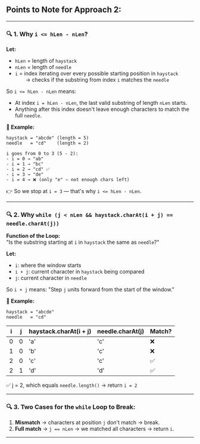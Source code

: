 ## Points to Note for Approach 2:
---

### 🔍 1. Why `i <= hLen - nLen`?

**Let:**
- `hLen` = length of `haystack`
- `nLen` = length of `needle`
- `i` = index iterating over every possible starting position in `haystack`  
  → checks if the substring from index `i` matches the `needle`

So `i <= hLen - nLen` means:
- At index `i = hLen - nLen`, the last valid substring of length `nLen` starts.
- Anything after this index doesn't leave enough characters to match the full `needle`.

**🧪 Example:**
```text
haystack = "abcde" (length = 5)
needle   = "cd"    (length = 2)

i goes from 0 to 3 (5 - 2):
- i = 0 → "ab"
- i = 1 → "bc"
- i = 2 → "cd" ✅
- i = 3 → "de"
- i = 4 → ❌ (only "e" — not enough chars left)
```
👉 So we stop at `i = 3` — that's why `i <= hLen - nLen`.

---

### 🔍 2. Why `while (j < nLen && haystack.charAt(i + j) == needle.charAt(j))`

**Function of the Loop:**  
"Is the substring starting at `i` in `haystack` the same as `needle`?"

**Let:**
- `i`: where the window starts
- `i + j`: current character in `haystack` being compared
- `j`: current character in `needle`

So `i + j` means: "Step `j` units forward from the start of the window."

**🧪 Example:**
```text
haystack = "abcde"
needle   = "cd"
```

| i   | j | haystack.charAt(i + j) | needle.charAt(j) | Match? |
|-----|---|------------------------|------------------|--------|
| 0   | 0 | 'a'                    | 'c'              | ❌     |
| 1   | 0 | 'b'                    | 'c'              | ❌     |
| 2   | 0 | 'c'                    | 'c'              | ✅     |
| 2   | 1 | 'd'                    | 'd'              | ✅     |

✅ j = 2, which equals `needle.length()` → return `i = 2`

---

### 🔍 3. Two Cases for the `while` Loop to Break:

1. **Mismatch** → characters at position `j` don't match → break.
2. **Full match** → `j == nLen` → we matched all characters → return `i`.

---